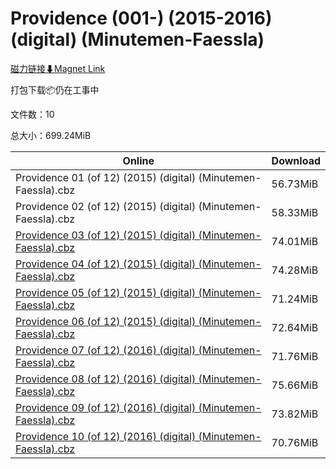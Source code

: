# Providence (001-) (2015-2016) (digital) (Minutemen-Faessla)

[磁力链接⬇Magnet Link](magnet:?xt=urn:btih:ed0f4fa434b7298187e1d095220670cf38eab7d4&dn=Providence%20%28001-%29%20%282015-2016%29%20%28digital%29%20%28Minutemen-Faessla%29)

打包下载📦仍在工事中

文件数：10

总大小：699.24MiB

Online | Download
--- | ---
Providence 01 (of 12) (2015) (digital) (Minutemen-Faessla).cbz | 56.73MiB
Providence 02 (of 12) (2015) (digital) (Minutemen-Faessla).cbz | 58.33MiB
[Providence 03 (of 12) (2015) (digital) (Minutemen-Faessla).cbz](https://github.com/alicewish/markdown/blob/master/comic/Providence-03-of-12-2015-digital-Minutemen-Faessla-cbz.md) | 74.01MiB
[Providence 04 (of 12) (2015) (digital) (Minutemen-Faessla).cbz](https://github.com/alicewish/markdown/blob/master/comic/Providence-04-of-12-2015-digital-Minutemen-Faessla-cbz.md) | 74.28MiB
[Providence 05 (of 12) (2015) (digital) (Minutemen-Faessla).cbz](https://github.com/alicewish/markdown/blob/master/comic/Providence-05-of-12-2015-digital-Minutemen-Faessla-cbz.md) | 71.24MiB
[Providence 06 (of 12) (2015) (digital) (Minutemen-Faessla).cbz](https://github.com/alicewish/markdown/blob/master/comic/Providence-06-of-12-2015-digital-Minutemen-Faessla-cbz.md) | 72.64MiB
[Providence 07 (of 12) (2016) (digital) (Minutemen-Faessla).cbz](https://github.com/alicewish/markdown/blob/master/comic/Providence-07-of-12-2016-digital-Minutemen-Faessla-cbz.md) | 71.76MiB
[Providence 08 (of 12) (2016) (digital) (Minutemen-Faessla).cbz](https://github.com/alicewish/markdown/blob/master/comic/Providence-08-of-12-2016-digital-Minutemen-Faessla-cbz.md) | 75.66MiB
[Providence 09 (of 12) (2016) (digital) (Minutemen-Faessla).cbz](https://github.com/alicewish/markdown/blob/master/comic/Providence-09-of-12-2016-digital-Minutemen-Faessla-cbz.md) | 73.82MiB
[Providence 10 (of 12) (2016) (digital) (Minutemen-Faessla).cbz](https://github.com/alicewish/markdown/blob/master/comic/Providence-10-of-12-2016-digital-Minutemen-Faessla-cbz.md) | 70.76MiB